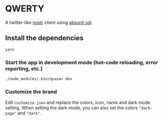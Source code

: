 # QWERTY

A twitter-like [nostr](https://github.com/fiatjaf/nostr) client using [absurd-sql](https://github.com/jlongster/absurd-sql).


## Install the dependencies
```bash
yarn
```

### Start the app in development mode (hot-code reloading, error reporting, etc.)
```bash
./node_modules/.bin/quasar dev
```

### Customize the brand
Edit `customize.json` and replace the colors, icon, name and dark mode setting.
When setting the dark mode, you can also set the colors `"dark-page"` and `"dark"`.
